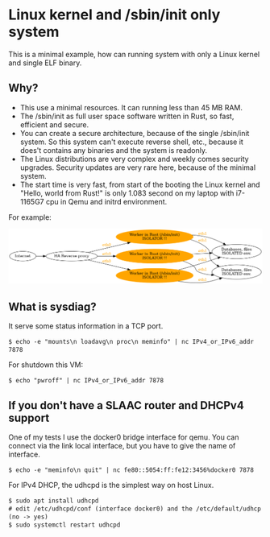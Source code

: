 # Linux kernel and /sbin/init only system

This is a minimal example, how can running system with only a Linux kernel and single ELF binary.

## Why?

* This use a minimal resources. It can running less than 45 MB RAM.
* The /sbin/init as full user space software written in Rust, so fast, efficient and secure.
* You can create a secure architecture, because of the single /sbin/init system. So this system can't execute reverse shell, etc., because it does't contains any binaries and the system is readonly.
* The Linux distributions are very complex and weekly comes security upgrades. Security updates are very rare here, because of the minimal system.
* The start time is very fast, from start of the booting the Linux kernel and "Hello, world from Rust!" is only 1.083 second on my laptop with i7-1165G7 cpu in Qemu and initrd environment.

For example:

![Isolated system](initonly_as_isolator.png)

## What is sysdiag?

It serve some status information in a TCP port.

    $ echo -e "mounts\n loadavg\n proc\n meminfo" | nc IPv4_or_IPv6_addr 7878

For shutdown this VM:

    $ echo "pwroff" | nc IPv4_or_IPv6_addr 7878

## If you don't have a SLAAC router and DHCPv4 support

One of my tests I use the docker0 bridge interface for qemu. You can connect via the link local interface, but you have to give the name of interface.

    $ echo -e "meminfo\n quit" | nc fe80::5054:ff:fe12:3456%docker0 7878

For IPv4 DHCP, the udhcpd is the simplest way on host Linux.

    $ sudo apt install udhcpd
    # edit /etc/udhcpd/conf (interface docker0) and the /etc/default/udhcp (no -> yes)
    $ sudo systemctl restart udhcpd
